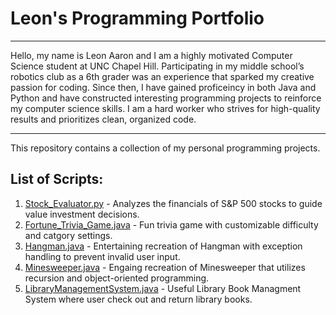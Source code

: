 # Leon's Programming Portfolio


<hr>

Hello, my name is Leon Aaron and I am a highly motivated Computer Science student at UNC Chapel Hill. Participating in my middle school’s robotics club as a 6th grader was an experience that sparked my creative passion for coding. Since then, I have gained proficeincy in both Java and Python and have constructed interesting programming projects to reinforce my computer science skills. I am a hard worker who strives for high-quality results and prioritizes clean, organized code. 

<hr>

This repository contains a collection of my personal programming projects.

## List of Scripts:

1. [Stock_Evaluator.py](https://github.com/LeonAaron/Portfolio/tree/main/Stock%20Evaluator%20for%20Value%20Investing) - Analyzes the financials of S&P 500 stocks to guide value investment decisions.
2. [Fortune_Trivia_Game.java](https://github.com/LeonAaron/Portfolio/tree/main/Fortune%20Trivia%20Game) - Fun trivia game with customizable difficulty and catgory settings.
3. [Hangman.java](https://github.com/LeonAaron/Portfolio/tree/main/Hangman) - Entertaining recreation of Hangman with exception handling to prevent invalid user input.
4. [Minesweeper.java](https://github.com/LeonAaron/Portfolio/tree/main/Minesweeper) - Engaing recreation of Minesweeper that utilizes recursion and object-oriented programming.
5. [LibraryManagementSystem.java](https://github.com/LeonAaron/Portfolio/blob/main/LibraryManagementSystem.java) - Useful Library Book Managment System where user check out and return library books.
